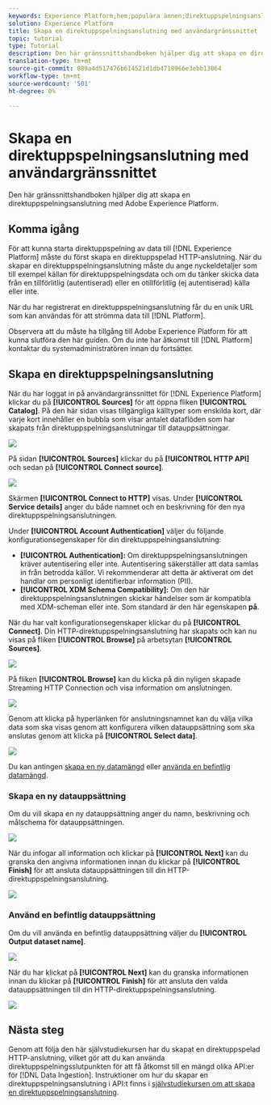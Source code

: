 ```yaml
---
keywords: Experience Platform;hem;populära ämnen;direktuppspelningsanslutning;skapa direktuppspelningsanslutning;ui guide;självstudiekurs;skapa en direktuppspelningsanslutning;direktuppspelningsproblem;intag;
solution: Experience Platform
title: Skapa en direktuppspelningsanslutning med användargränssnittet
topic: tutorial
type: Tutorial
description: Den här gränssnittshandboken hjälper dig att skapa en direktuppspelningsanslutning med Adobe Experience Platform.
translation-type: tm+mt
source-git-commit: 089a4d517476b614521d1db4718966e3ebb13064
workflow-type: tm+mt
source-wordcount: '501'
ht-degree: 0%

---
```



# Skapa en direktuppspelningsanslutning med användargränssnittet

Den här gränssnittshandboken hjälper dig att skapa en direktuppspelningsanslutning med Adobe Experience Platform.

## Komma igång

För att kunna starta direktuppspelning av data till [!DNL Experience Platform] måste du först skapa en direktuppspelad HTTP-anslutning. När du skapar en direktuppspelningsanslutning måste du ange nyckeldetaljer som till exempel källan för direktuppspelningsdata och om du tänker skicka data från en tillförlitlig (autentiserad) eller en otillförlitlig (ej autentiserad) källa eller inte.

När du har registrerat en direktuppspelningsanslutning får du en unik URL som kan användas för att strömma data till [!DNL Platform].

Observera att du måste ha tillgång till Adobe Experience Platform för att kunna slutföra den här guiden. Om du inte har åtkomst till [!DNL Platform] kontaktar du systemadministratören innan du fortsätter.

## Skapa en direktuppspelningsanslutning

När du har loggat in på användargränssnittet för [!DNL Experience Platform] klickar du på **[!UICONTROL Sources]** för att öppna fliken **[!UICONTROL Catalog]**. På den här sidan visas tillgängliga källtyper som enskilda kort, där varje kort innehåller en bubbla som visar antalet dataflöden som har skapats från direktuppspelningsanslutningar till datauppsättningar.

![](../images/streaming-ingestion/ui/click-sources.png)

På sidan **[!UICONTROL Sources]** klickar du på **[!UICONTROL HTTP API]** och sedan på **[!UICONTROL Connect source]**.

![](../images/streaming-ingestion/ui/click-connect-source.png)

Skärmen **[!UICONTROL Connect to HTTP]** visas. Under **[!UICONTROL Service details]** anger du både namnet och en beskrivning för den nya direktuppspelningsanslutningen.

Under **[!UICONTROL Account Authentication]** väljer du följande konfigurationsegenskaper för din direktuppspelningsanslutning:

- **[!UICONTROL Authentication]:** Om direktuppspelningsanslutningen kräver autentisering eller inte. Autentisering säkerställer att data samlas in från betrodda källor. Vi rekommenderar att detta är aktiverat om det handlar om personligt identifierbar information (PII).
- **[!UICONTROL XDM Schema Compatibility]:** Om den här direktuppspelningsanslutningen skickar händelser som är kompatibla med XDM-scheman eller inte. Som standard är den här egenskapen **på**.

När du har valt konfigurationsegenskaper klickar du på **[!UICONTROL Connect]**. Din HTTP-direktuppspelningsanslutning har skapats och kan nu visas på fliken **[!UICONTROL Browse]** på arbetsytan **[!UICONTROL Sources]**.

![](../images/streaming-ingestion/ui/http-sources-details.png)

På fliken **[!UICONTROL Browse]** kan du klicka på din nyligen skapade Streaming HTTP Connection och visa information om anslutningen.

![](../images/streaming-ingestion/ui/browse-sources.png)

Genom att klicka på hyperlänken för anslutningsnamnet kan du välja vilka data som ska visas genom att konfigurera vilken datauppsättning som ska anslutas genom att klicka på **[!UICONTROL Select data]**.

![](../images/streaming-ingestion/ui/select-data.png)

Du kan antingen [skapa en ny datamängd](#create-a-new-dataset) eller [använda en befintlig datamängd](#use-an-existing-dataset).

### Skapa en ny datauppsättning

Om du vill skapa en ny datauppsättning anger du namn, beskrivning och målschema för datauppsättningen.

![](../images/streaming-ingestion/ui/create-new-dataset.png)

När du infogar all information och klickar på **[!UICONTROL Next]** kan du granska den angivna informationen innan du klickar på **[!UICONTROL Finish]** för att ansluta datauppsättningen till din HTTP-direktuppspelningsanslutning.

![](../images/streaming-ingestion/ui/review-create-new-dataset.png)

### Använd en befintlig datauppsättning

Om du vill använda en befintlig datauppsättning väljer du **[!UICONTROL Output dataset name]**.

![](../images/streaming-ingestion/ui/use-existing-dataset.png)

När du har klickat på **[!UICONTROL Next]** kan du granska informationen innan du klickar på **[!UICONTROL Finish]** för att ansluta den valda datauppsättningen till din HTTP-direktuppspelningsanslutning.

![](../images/streaming-ingestion/ui/review-existing-dataset.png)

## Nästa steg

Genom att följa den här självstudiekursen har du skapat en direktuppspelad HTTP-anslutning, vilket gör att du kan använda direktuppspelningsslutpunkten för att få åtkomst till en mängd olika API:er för [!DNL Data Ingestion]. Instruktioner om hur du skapar en direktuppspelningsanslutning i API:t finns i [självstudiekursen om att skapa en direktuppspelningsanslutning](../tutorials/create-streaming-connection.md).
